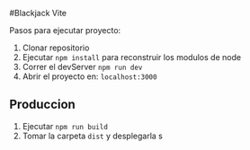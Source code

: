 #Blackjack Vite

Pasos para ejecutar proyecto: 

1. Clonar repositorio 
2. Ejecutar ```npm install``` para reconstruir los modulos de node
3. Correr el devServer ```npm run dev```
4. Abrir el proyecto en: ```localhost:3000```

## Produccion 

1. Ejecutar ```npm run build```
2. Tomar la carpeta ```dist``` y desplegarla s